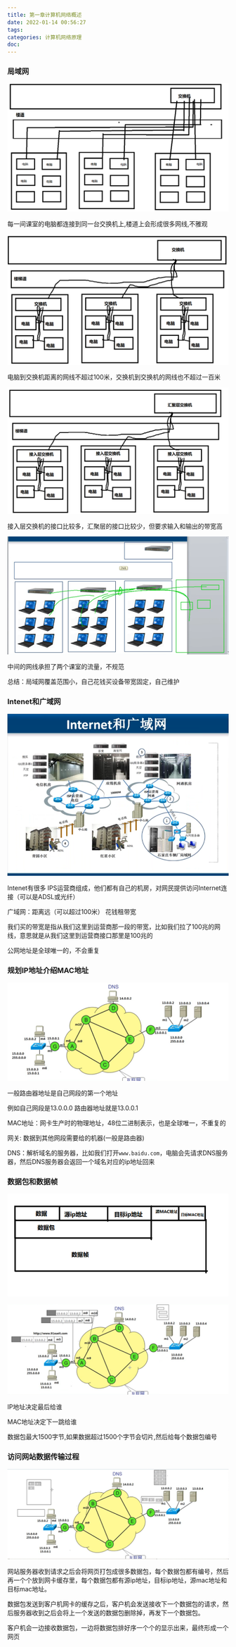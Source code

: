 ```yaml
---
title: 第一章计算机网络概述
date: 2022-01-14 00:56:27
tags:
categories: 计算机网络原理
doc:
---
```


### 局域网

![image-20220114011444766](/images/javawz/image-20220114011444766.png)

每一间课室的电脑都连接到同一台交换机上,楼道上会形成很多网线,不雅观



![image-20220114012723065](/images/javawz/image-20220114012723065.png)

电脑到交换机距离的网线不超过100米，交换机到交换机的网线也不超过一百米

![image-20220114013131827](/images/javawz/image-20220114013131827.png)

接入层交换机的接口比较多，汇聚层的接口比较少，但要求输入和输出的带宽高

![image-20220114013417969](/images/javawz/image-20220114013417969.png)

中间的网线承担了两个课室的流量，不规范

总结：局域网覆盖范围小，自己花钱买设备带宽固定，自己维护

### Intenet和广域网

![image-20220114014449047](/images/javawz/image-20220114014449047.png)

Intenet有很多 IPS运营商组成，他们都有自己的机房，对网民提供访问Internet连接（可以是ADSL或光纤）

广域网：距离远（可以超过100米） 花钱租带宽

我们买的带宽是指从我们这里到运营商那一段的带宽，比如我们拉了100兆的网线，意思就是从我们这里到运营商接口那里是100兆的

公网地址是全球唯一的，不会重复



### 规划IP地址介绍MAC地址

![image-20220114020833334](/images/javawz/image-20220114020833334.png)



一般路由器地址是自己网段的第一个地址

例如自己网段是13.0.0.0 路由器地址就是13.0.0.1

MAC地址：网卡生产时的物理地址，48位二进制表示，也是全球唯一，不重复的

网关: 数据到其他网段需要给的机器(一般是路由器)

DNS：解析域名的服务器，比如我们打开`www.baidu.com`，电脑会先请求DNS服务器，然后DNS服务器会返回一个域名对应的ip地址回来

### 数据包和数据帧

![image-20220114022359765](/images/javawz/image-20220114022359765.png)

![image-20220114022439593](/images/javawz/image-20220114022439593.png)

IP地址决定最后给谁

MAC地址决定下一跳给谁

数据包最大1500字节,如果数据超过1500个字节会切片,然后给每个数据包编号



### 访问网站数据传输过程

![image-20220114023846946](/images/javawz/image-20220114023846946.png)

网站服务器收到请求之后会将网页打包成很多数据包，每个数据包都有编号，然后再一个个放到网卡缓存里，每个数据包都有源ip地址，目标ip地址，源mac地址和目标mac地址。

数据包发送到客户机网卡的缓存之后，客户机会发送接收下一个数据包的请求，然后服务器收到之后会将上一个发送的数据包删除掉，再发下一个数据包。

客户机会一边接收数据包，一边将数据包排好序一个个的显示出来，最终形成一个网页